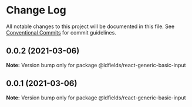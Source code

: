 # Change Log

All notable changes to this project will be documented in this file.
See [Conventional Commits](https://conventionalcommits.org) for commit guidelines.

## 0.0.2 (2021-03-06)

**Note:** Version bump only for package @ldfields/react-generic-basic-input





## 0.0.1 (2021-03-06)

**Note:** Version bump only for package @ldfields/react-generic-basic-input
